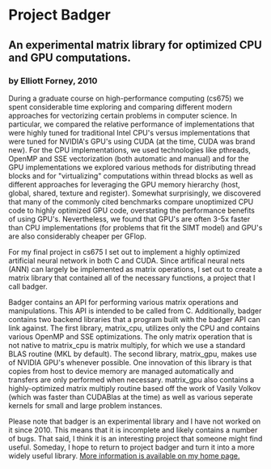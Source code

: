 # Project Badger

## An experimental matrix library for optimized CPU and GPU computations.

### by Elliott Forney, 2010

During a graduate course on high-performance computing (cs675) we spent considerable time exploring and comparing different modern approaches for vectorizing certain problems in computer science.  In particular, we compared the relative performance of implementations that were highly tuned for traditional Intel CPU's versus implementations that were tuned for NVIDIA's GPU's using CUDA (at the time, CUDA was brand new).  For the CPU implementations, we used technologies like pthreads, OpenMP and SSE vectorization (both automatic and manual) and for the GPU implementations we explored various methods for distributing thread blocks and for "virtualizing" computations within thread blocks as well as different approaches for leveraging the GPU memory hierarchy (host, global, shared, texture and register).  Somewhat surprisingly, we discovered that many of the commonly cited benchmarks compare unoptimized CPU code to highly optimized GPU code, overstating the performance benefits of using GPU's.  Nevertheless, we found that GPU's are often 3-5x faster than CPU implementations (for problems that fit the SIMT model) and GPU's are also considerably cheaper per GFlop.

For my final project in cs675 I set out to implement a highly optimized artificial neural network in both C and CUDA.  Since artifical neural nets (ANN) can largely be implemented as matrix operations, I set out to create a matrix library that contained all of the necessary functions, a project that I call badger.

Badger contains an API for performing various matrix operations and manipulations.  This API is intended to be called from C.  Additionally, badger contains two backend libraries that a program built with the badger API can link against.  The first library, matrix_cpu, utilizes only the CPU and contains various OpenMP and SSE optimizations.  The only matrix operation that is not native to matrix_cpu is matrix multiply, for which we use a standard BLAS routine (MKL by default).  The second library, matrix_gpu, makes use of NVIDIA GPU's whenever possible.  One innovation of this library is that copies from host to device memory are managed automatically and transfers are only performed when necessary.  matrix_gpu also contains a highly-optimized matrix multiply routine based off the work of Vasily Volkov (which was faster than CUDABlas at the time) as well as various seperate kernels for small and large problem instances.

Please note that badger is an experimental library and I have not worked on it since 2010.  This means that it is incomplete and likely contains a number of bugs.  That said, I think it is an interesting project that someone might find useful.  Someday, I hope to return to project badger and turn it into a more widely useful library.  [More information is available on my home page.](http://www.elliottforney.com/projects/badger/)
